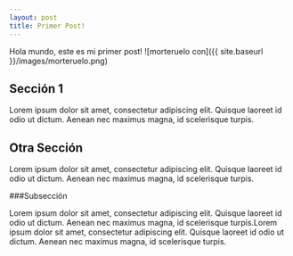 ```yaml
---
layout: post
title: Primer Post!
---
```


Hola mundo, este es mi primer post!
![morteruelo con]({{ site.baseurl }}/images/morteruelo.png)

## Sección 1

Lorem ipsum dolor sit amet, consectetur adipiscing elit. Quisque laoreet id odio ut dictum. Aenean nec maximus magna, id scelerisque turpis.

## Otra Sección

Lorem ipsum dolor sit amet, consectetur adipiscing elit. Quisque laoreet id odio ut dictum. Aenean nec maximus magna, id scelerisque turpis.

###Subsección

Lorem ipsum dolor sit amet, consectetur adipiscing elit. Quisque laoreet id odio ut dictum. Aenean nec maximus magna, id scelerisque turpis.Lorem ipsum dolor sit amet, consectetur adipiscing elit. Quisque laoreet id odio ut dictum. Aenean nec maximus magna, id scelerisque turpis.
